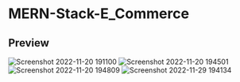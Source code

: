 # MERN-Stack-E_Commerce
## Preview
![Screenshot 2022-11-20 191100](https://user-images.githubusercontent.com/106212014/202905482-5318fcca-d2cc-45ac-af72-95f7d6ce95d2.jpg)
![Screenshot 2022-11-20 194501](https://user-images.githubusercontent.com/106212014/202907136-c0c047fc-0357-4418-80b8-c06fd4d45a91.jpg)
![Screenshot 2022-11-20 194809](https://user-images.githubusercontent.com/106212014/202907304-d8ef060a-c355-4c05-a0d1-ee9953de5b33.jpg)
![Screenshot 2022-11-29 194134](https://user-images.githubusercontent.com/106212014/204551615-6944b206-7a54-440f-bbeb-25cde44b2bd4.jpg)

